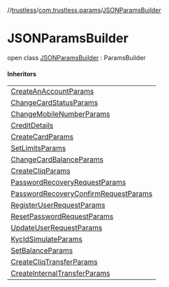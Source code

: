 //[trustless](../../../index.md)/[com.trustless.params](../index.md)/[JSONParamsBuilder](index.md)

# JSONParamsBuilder

open class [JSONParamsBuilder](index.md) : ParamsBuilder

#### Inheritors

| |
|---|
| [CreateAnAccountParams](../../com.trustless.requests.accounts.createAnAccount/-create-an-account-params/index.md) |
| [ChangeCardStatusParams](../../com.trustless.requests.cards.changeCardStatus/-change-card-status-params/index.md) |
| [ChangeMobileNumberParams](../../com.trustless.requests.cards.changeMobileNumber/-change-mobile-number-params/index.md) |
| [CreditDetails](../../com.trustless.requests.cards.createCard/-credit-details/index.md) |
| [CreateCardParams](../../com.trustless.requests.cards.createCard/-create-card-params/index.md) |
| [SetLimitsParams](../../com.trustless.requests.cards.setLimits/-set-limits-params/index.md) |
| [ChangeCardBalanceParams](../../com.trustless.requests.cards.topUp/-change-card-balance-params/index.md) |
| [CreateCliqParams](../../com.trustless.requests.cliq/-create-cliq-params/index.md) |
| [PasswordRecoveryRequestParams](../../com.trustless.requests.identity.passwordRecovery/-password-recovery-request-params/index.md) |
| [PasswordRecoveryConfirmRequestParams](../../com.trustless.requests.identity.passwordRecoveryConfirm/-password-recovery-confirm-request-params/index.md) |
| [RegisterUserRequestParams](../../com.trustless.requests.identity.registerUser/-register-user-request-params/index.md) |
| [ResetPasswordRequestParams](../../com.trustless.requests.identity.resetPassword/-reset-password-request-params/index.md) |
| [UpdateUserRequestParams](../../com.trustless.requests.identity.updateUser/-update-user-request-params/index.md) |
| [KycIdSimulateParams](../../com.trustless.requests.simulate.kycId/-kyc-id-simulate-params/index.md) |
| [SetBalanceParams](../../com.trustless.requests.simulate.setBalance/-set-balance-params/index.md) |
| [CreateCliqTransferParams](../../com.trustless.requests.transfers/-create-cliq-transfer-params/index.md) |
| [CreateInternalTransferParams](../../com.trustless.requests.transfers/-create-internal-transfer-params/index.md) |

